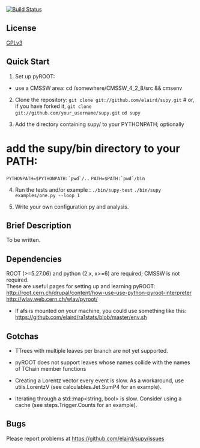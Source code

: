 
[![Build Status](https://travis-ci.org/davidegerbaudo/supy.png)](https://travis-ci.org/davidegerbaudo/supy)


 License
-----------
[GPLv3](http://www.gnu.org/licenses/gpl.html)


Quick Start
---------------
1) Set up pyROOT:
- use a CMSSW area: cd /somewhere/CMSSW_4_2_8/src && cmsenv

2) Clone the repository:
`git clone git://github.com/elaird/supy.git` #  or, if you have forked it,
`git clone git://github.com/your_username/supy.git`
`cd supy`

3) Add the directory containing supy/ to your PYTHONPATH; optionally
# add the supy/bin directory to your PATH:
``PYTHONPATH=$PYTHONPATH:`pwd`/..``
``PATH=$PATH:`pwd`/bin``

4) Run the tests and/or example :
`./bin/supy-test`
`./bin/supy examples/one.py --loop 1`

5) Write your own configuration.py and analysis.


Brief Description
---------------------
To be written.


Dependencies
----------------
ROOT (>=5.27.06) and python (2.x, x>=6) are required; CMSSW is not required.  
These are useful pages for setting up and learning pyROOT:
http://root.cern.ch/drupal/content/how-use-use-python-pyroot-interpreter
http://wlav.web.cern.ch/wlav/pyroot/

- If afs is mounted on your machine, you could use something like
this: https://github.com/elaird/ra1stats/blob/master/env.sh


Gotchas
-----------
- TTrees with multiple leaves per branch are not yet supported.

- pyROOT does not support leaves whose names collide with the names of
  TChain member functions

- Creating a Lorentz vector every event is slow.  As a workaround, use
  utils.LorentzV (see calculables.Jet.SumP4 for an example).

- Iterating through a std::map<string, bool> is slow.  Consider using
  a cache (see steps.Trigger.Counts for an example).

Bugs
--------
Please report problems at https://github.com/elaird/supy/issues

